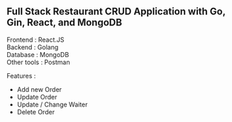 ## Full Stack Restaurant CRUD Application with Go, Gin, React, and MongoDB
Frontend : React.JS  
Backend : Golang  
Database : MongoDB  
Other tools : Postman  

Features :
- Add new Order
- Update Order
- Update / Change Waiter
- Delete Order
